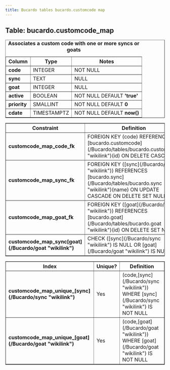 ```yaml
---
title: Bucardo tables bucardo.customcode map
---
```



<h2>
Table: bucardo.customcode_map

</h2>
<table border="1" cellpadding="3">
<caption>
<b>Associates a custom code with one or more syncs or goats</b>

</caption>
<tr>
<th>
Column

</th>
<th>
Type

</th>
<th>
Notes

</th>
</tr>
<tr>
<td>
<b>code</b>

</td>
<td>
INTEGER

</td>
<td>
NOT NULL

</td>
</tr>
<tr>
<td>
<b>sync</b>

</td>
<td>
TEXT

</td>
<td>
NULL

</td>
</tr>
<tr>
<td>
<b>goat</b>

</td>
<td>
INTEGER

</td>
<td>
NULL

</td>
</tr>
<tr>
<td>
<b>active</b>

</td>
<td>
BOOLEAN

</td>
<td>
NOT NULL DEFAULT <b>'true'</b>

</td>
</tr>
<tr>
<td>
<b>priority</b>

</td>
<td>
SMALLINT

</td>
<td>
NOT NULL DEFAULT <b>0</b>

</td>
</tr>
<tr>
<td>
<b>cdate</b>

</td>
<td>
TIMESTAMPTZ

</td>
<td>
NOT NULL DEFAULT <b>now()</b>

</td>
</tr>
</table>
<table border="1" cellpadding="3" style="margin-top: 15px">
<tr>
<th>
Constraint

</th>
<th>
Definition

</th>
</tr>
<tr>
<td>
<b>customcode_map_code_fk</b>

</td>
<td>
FOREIGN KEY (code) REFERENCES [bucardo.customcode](/Bucardo/tables/bucardo.customcode "wikilink")(id) ON DELETE CASCADE

</td>
</tr>
<tr>
<td>
<b>customcode_map_sync_fk</b>

</td>
<td>
FOREIGN KEY ([sync](/Bucardo/sync "wikilink")) REFERENCES [bucardo.sync](/Bucardo/tables/bucardo.sync "wikilink")(name) ON UPDATE CASCADE ON DELETE SET NULL

</td>
</tr>
<tr>
<td>
<b>customcode_map_goat_fk</b>

</td>
<td>
FOREIGN KEY ([goat](/Bucardo/goat "wikilink")) REFERENCES [bucardo.goat](/Bucardo/tables/bucardo.goat "wikilink")(id) ON DELETE SET NULL

</td>
</tr>
<tr>
<td>
<b>customcode_map_sync[goat](/Bucardo/goat "wikilink")</b>

</td>
<td>
CHECK ([sync](/Bucardo/sync "wikilink") IS NULL OR [goat](/Bucardo/goat "wikilink") IS NULL)

</td>
</tr>
</table>
<table border="1" cellpadding="3" style="margin-top: 15px">
<tr>
<th>
Index

</th>
<th>
Unique?

</th>
<th>
Definition

</th>
</tr>
<tr>
<td>
<b>customcode_map_unique_[sync](/Bucardo/sync "wikilink")</b>

</td>
<td>
Yes

</td>
<td>
(code,[sync](/Bucardo/sync "wikilink")) WHERE [sync](/Bucardo/sync "wikilink") IS NOT NULL

</td>
</tr>
<tr>
<td>
<b>customcode_map_unique_[goat](/Bucardo/goat "wikilink")</b>

</td>
<td>
Yes

</td>
<td>
(code,[goat](/Bucardo/goat "wikilink")) WHERE [goat](/Bucardo/goat "wikilink") IS NOT NULL

</td>
</tr>
</table>
